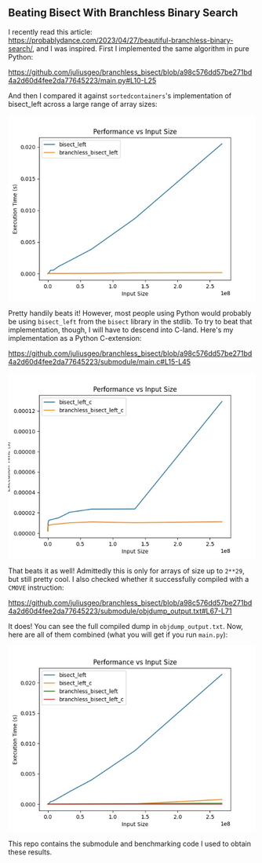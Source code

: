 ## Beating Bisect With Branchless Binary Search

I recently read this article: https://probablydance.com/2023/04/27/beautiful-branchless-binary-search/, and I was inspired.
First I implemented the same algorithm in pure Python:

https://github.com/juliusgeo/branchless_bisect/blob/a98c576dd57be271bd4a2d60d4fee2da77645223/main.py#L10-L25

And then I compared it against `sortedcontainers`'s implementation of bisect_left across a large range of array sizes:

![image](/images/1.jpg "Figure 1")

Pretty handily beats it! However, most people using Python would probably be using `bisect_left` from the `bisect` library in the stdlib.
To try to beat that implementation, though, I will have to descend into C-land. Here's my implementation as a Python C-extension:

https://github.com/juliusgeo/branchless_bisect/blob/a98c576dd57be271bd4a2d60d4fee2da77645223/submodule/main.c#L15-L45

![image](/images/2.jpg "Figure 2")

That beats it as well! Admittedly this is only for arrays of size up to `2**29`, but still pretty cool.
I also checked whether it successfully compiled with a `CMOVE` instruction:

https://github.com/juliusgeo/branchless_bisect/blob/a98c576dd57be271bd4a2d60d4fee2da77645223/submodule/objdump_output.txt#L67-L71

It does! You can see the full compiled dump in `objdump_output.txt`.
Now, here are all of them combined (what you will get if you run `main.py`):

![image](/images/3.jpg "Figure 3")

This repo contains the submodule and benchmarking code I used to obtain these results.
